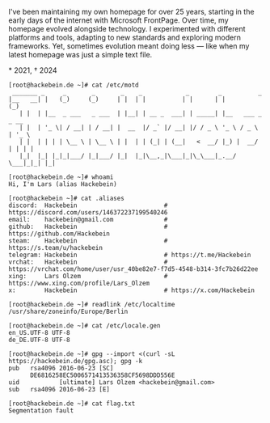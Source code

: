I've been maintaining my own homepage for over 25 years, starting in the early days of the internet with Microsoft FrontPage. Over time, my homepage evolved alongside technology. I experimented with different platforms and tools, adapting to new standards and exploring modern frameworks. Yet, sometimes evolution meant doing less — like when my latest homepage was just a simple text file.

\* 2021, † 2024
```text
[root@hackebein.de ~]# cat /etc/motd
 _______ _     _       _       _    _            _        _          _       
|__   __| |   (_)     (_)     | |  | |          | |      | |        (_)      
   | |  | |__  _ ___   _ ___  | |__| | __ _  ___| | _____| |__   ___ _ _ __  
   | |  | '_ \| / __| | / __| |  __  |/ _` |/ __| |/ / _ \ '_ \ / _ \ | '_ \ 
   | |  | | | | \__ \ | \__ \ | |  | | (_| | (__|   <  __/ |_) |  __/ | | | |
   |_|  |_| |_|_|___/ |_|___/ |_|  |_|\__,_|\___|_|\_\___|_.__/ \___|_|_| |_|

[root@hackebein.de ~]# whoami
Hi, I'm Lars (alias Hackebein)

[root@hackebein ~]# cat .aliases
discord:  Hackebein                        # https://discord.com/users/146372237199540246
email:    hackebein@gmail.com              # 
github:   Hackebein                        # https://github.com/Hackebein
steam:    Hackebein                        # https://s.team/u/hackebein
telegram: Hackebein                        # https://t.me/Hackebein
vrchat:   Hackebein                        # https://vrchat.com/home/user/usr_40be82e7-f7d5-4548-b314-3fc7b26d22ee
xing:     Lars Olzem                       # https://www.xing.com/profile/Lars_Olzem
x:        Hackebein                        # https://x.com/Hackebein

[root@hackebein.de ~]# readlink /etc/localtime
/usr/share/zoneinfo/Europe/Berlin

[root@hackebein.de ~]# cat /etc/locale.gen
en_US.UTF-8 UTF-8
de_DE.UTF-8 UTF-8

[root@hackebein.de ~]# gpg --import <(curl -sL https://hackebein.de/gpg.asc); gpg -k
pub   rsa4096 2016-06-23 [SC]
      DE6816258EC5006571413536358CF5698DDD556E
uid           [ultimate] Lars Olzem <hackebein@gmail.com>
sub   rsa4096 2016-06-23 [E]

[root@hackebein.de ~]# cat flag.txt
Segmentation fault
```